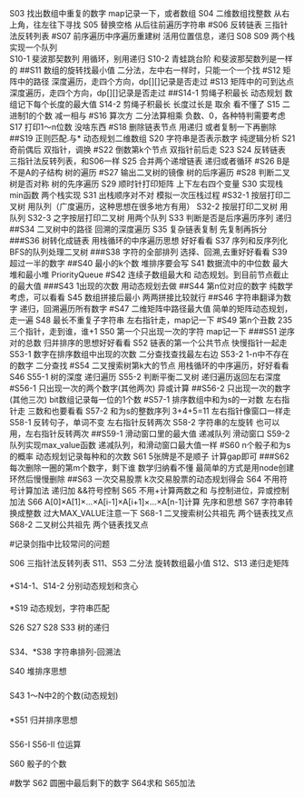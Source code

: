 S03 找出数组中重复的数字  map记录一下，或者数组
S04 二维数组找整数   从右上角，往左往下寻找
S05 替换空格   从后往前遍历字符串
#S06 反转链表    三指针法反转列表
#S07 前序遍历中序遍历重建树  活用位置信息，递归
S08
S09  两个栈实现一个队列  
S10-1 斐波那契数列  用循环，别用递归
S10-2 青蛙跳台阶  和斐波那契数列是一样的
##S11 数组的旋转找最小值   二分法，左中右一样时，只能一个一个找
#S12  矩阵中的路径  深度遍历，走四个方向，dp[][]记录是否走过
#S13  矩阵中的可到达点   深度遍历，走四个方向，dp[][]记录是否走过
##S14-1  剪绳子积最长   动态规划 数组记下每个长度的最大值
S14-2  剪绳子积最长   长度过长是 取余  看不懂了
S15  二进制1的个数  减一相与
#S16  算次方  二分法算相乘  负数、0，各种特判需要考虑
S17  打印1～n位数 没啥东西
#S18  删除链表节点  用递归  或者复制一下再删除
##S19  正则匹配.与*   动态规划二维数组
S20  字符串是否表示数字  纯逻辑分析
S21  奇前偶后   双指针，调换
#S22  倒数第k个节点   双指针前后走
S23
S24  反转链表  三指针法反转列表，和S06一样
S25  合并两个递增链表  递归或者循环
#S26  B是不是A的子结构  树的遍历
#S27  输出二叉树的镜像   树的后序遍历
#S28  判断二叉树是否对称   树的先序遍历
S29  顺时针打印矩阵   上下左右四个变量
S30  实现栈min函数   两个栈实现
S31  出栈顺序对不对   模拟一次压栈过程
#S32-1  按层打印二叉树   用队列（广度遍历，这种思想在很多地方有用）
S32-2  按层打印二叉树   用队列
S32-3  之字按层打印二叉树   用两个队列
S33  判断是否是后序遍历序列   递归
##S34  二叉树中的路径  回溯的深度遍历
S35  复杂链表复制    先复制再拆分
###S36  树转化成链表  用栈循环的中序遍历思想 好好看看
S37  序列和反序列化   BFS的队列处理二叉树
###S38  字符的全部排列  选择、回溯,去重好好看看
S39  超过一半的数字
##S40  最小的k个数 堆排序要会写
S41  数据流中的中位数  最大堆和最小堆 PriorityQueue
#S42  连续子数组最大和  动态规划。到目前节点截止的最大值
###S43 1出现的次数    用动态规划去做
##S44 第n位对应的数字   纯数学考虑，可以看看
S45  数组拼接后最小   两两拼接比较就行
##S46  字符串翻译为数字   递归，回溯遍历所有数字
#S47  二维矩阵中路径最大值   简单的矩阵动态规划，走一遍
S48  最长不重复子字符串   左右指针走，map记一下
#S49  第n个丑数   235三个指针，走到谁，谁+1
S50  第一个只出现一次的字符  map记一下
###S51  逆序对的总数  归并排序的思想好好看看
S52  链表的第一个公共节点   快慢指针一起走
S53-1  数字在排序数组中出现的次数   二分查找查找最左右边
S53-2  1-n中不存在的数字   二分查找
#S54   二叉搜索树第k大的节点    用栈循环的中序遍历，好好看看 S46
S55-1  树的深度  递归遍历
S55-2  判断平衡二叉树  递归遍历返回左右深度
#S56-1  只出现一次的两个数字(其他两次)   异或计算
##S56-2  只出现一次的数字(其他三次)   bit数组记录每一位的1个数
#S57-1   排序数组中和为s的一对数   左右指针走  三数和也要看看
S57-2   和为s的整数序列 3+4+5=11   左右指针像窗口一样走
S58-1   反转句子，单词不变   左右指针反转两次
S58-2   字符串的左旋转   也可以用，左右指针反转两次
##S59-1   滑动窗口里的最大值    递减队列 滑动窗口
S59-2   队列实现max_value函数  递减队列，和滑动窗口最大值一样
#S60  n个骰子和为s的概率   动态规划记录每种和的次数
S61   5张牌是不是顺子  计算gap即可
###S62  每次删除一圈的第m个数字，剩下谁    数学归纳看不懂   最简单的方式是用node创建环然后慢慢删除
##S63  一次交易股票  k次交易股票的动态规划得会
S64   不用符号计算加法  递归加 &&符号控制
S65   不用+计算两数之和  与控制进位，异或控制加法
S66  A[0]×A[1]×…×A[i-1]×A[i+1]×…×A[n-1]计算  先序和思想
S67  字符串转换成整数  过大MAX_VALUE注意一下
S68-1  二叉搜索树公共祖先  两个链表找叉点
S68-2  二叉树公共祖先  两个链表找叉点



#记录剑指中比较常问的问题

S06 三指针法反转列表
S11、S53 二分法 旋转数组最小值
S12、S13 递归走矩阵

####
*S14-1、S14-2 分别动态规划和贪心

####
*S19 动态规划，字符串匹配

S26 S27 S28 S33 树的递归

###
S34、*S38 字符串排列-回溯法

S40 堆排序思想

###
S43 1～N中2的个数(动态规划)

###
*S51 归并排序思想

###
S56-I  S56-II  位运算

S60 骰子的个数 

#数学
S62  圆圈中最后剩下的数字 S64求和 S65加法

